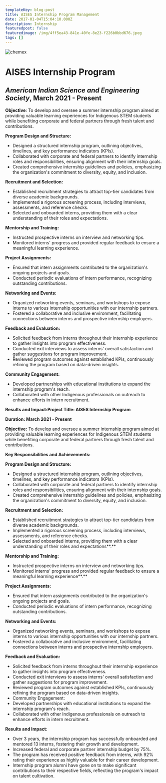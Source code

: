 ```yaml
---
templateKey: blog-post
title: AISES Internship Program Management
date: 2017-01-04T15:04:10.000Z
description: Internship
featuredpost: false
featuredimage: /img/4ff5ea43-841e-40fe-8e23-f226b0bbd676.jpeg
tags: []
---
```

![chemex](/img/d6467d8d-94a4-4eff-9f51-ef9e6e127ba3.jpeg)

# AISES Internship Program 

## *American Indian Science and Engineering Society*, March 2021 - Present

**Objective**: To develop and oversee a summer internship program aimed at providing valuable learning experiences for Indigenous STEM students while benefiting corporate and federal partners through fresh talent and contributions.

**Program Design and Structure:**

* Designed a structured internship program, outlining objectives, timelines, and key performance indicators (KPIs).
* Collaborated with corporate and federal partners to identify internship roles and responsibilities, ensuring alignment with their internship goals.
* Created comprehensive internship guidelines and policies, emphasizing the organization's commitment to diversity, equity, and inclusion.

**Recruitment and Selection:**

* Established recruitment strategies to attract top-tier candidates from diverse academic backgrounds.
* Implemented a rigorous screening process, including interviews, assessments, and reference checks.
* Selected and onboarded interns, providing them with a clear understanding of their roles and expectations.

**Mentorship and Training:**

* Instructed prospective interns on interview and networking tips. 
* Monitored interns' progress and provided regular feedback to ensure a meaningful learning experience.

**Project Assignments:**

* Ensured that intern assignments contributed to the organization's ongoing projects and goals.
* Conducted periodic evaluations of intern performance, recognizing outstanding contributions.

**Networking and Events:**

* Organized networking events, seminars, and workshops to expose interns to various internship opportunities with our internship partners.
* Fostered a collaborative and inclusive environment, facilitating connections between interns and prospective internship employers. 

**Feedback and Evaluation:**

* Solicited feedback from interns throughout their internship experience to gather insights into program effectiveness.
* Conducted exit interviews to assess interns' overall satisfaction and gather suggestions for program improvement.
* Reviewed program outcomes against established KPIs, continuously refining the program based on data-driven insights.

**Community Engagement:**

* Developed partnerships with educational institutions to expand the internship program's reach.
* Collaborated with other Indigenous professionals on outreach to enhance efforts in intern recruitment.

**Results and Impact:Project Title: AISES Internship Program** 

**Duration: March 2021 - Present**

**Objective:** To develop and oversee a summer internship program aimed at providing valuable learning experiences for Indigenous STEM students while benefiting corporate and federal partners through fresh talent and contributions.

**Key Responsibilities and Achievements:**

**Program Design and Structure:**

* Designed a structured internship program, outlining objectives, timelines, and key performance indicators (KPIs).
* Collaborated with corporate and federal partners to identify internship roles and responsibilities, ensuring alignment with their internship goals.
* Created comprehensive internship guidelines and policies, emphasizing the organization's commitment to diversity, equity, and inclusion.

**Recruitment and Selection:**

* Established recruitment strategies to attract top-tier candidates from diverse academic backgrounds.
* Implemented a rigorous screening process, including interviews, assessments, and reference checks.
* Selected and onboarded interns, providing them with a clear understanding of their roles and expectations**.**

**Mentorship and Training:**

* Instructed prospective interns on interview and networking tips. 
* Monitored interns' progress and provided regular feedback to ensure a meaningful learning experience**.**

**Project Assignments:**

* Ensured that intern assignments contributed to the organization's ongoing projects and goals.
* Conducted periodic evaluations of intern performance, recognizing outstanding contributions.

**Networking and Events:**

* Organized networking events, seminars, and workshops to expose interns to various internship opportunities with our internship partners.
* Fostered a collaborative and inclusive environment, facilitating connections between interns and prospective internship employers. 

**Feedback and Evaluation:**

* Solicited feedback from interns throughout their internship experience to gather insights into program effectiveness.
* Conducted exit interviews to assess interns' overall satisfaction and gather suggestions for program improvement.
* Reviewed program outcomes against established KPIs, continuously refining the program based on data-driven insights.
* Community Engagement:
* Developed partnerships with educational institutions to expand the internship program's reach.
* Collaborated with other Indigenous professionals on outreach to enhance efforts in intern recruitment.

**Results and Impact:**

* Over 3 years, the internship program has successfully onboarded and mentored 13 interns, fostering their growth and development.
* Increased federal and corporate partner internship budget by 75%.
* The program has received positive feedback from interns, with 92% rating their experience as highly valuable for their career development.
* Internship program alumni have gone on to make significant contributions to their respective fields, reflecting the program's impact on talent cultivation.